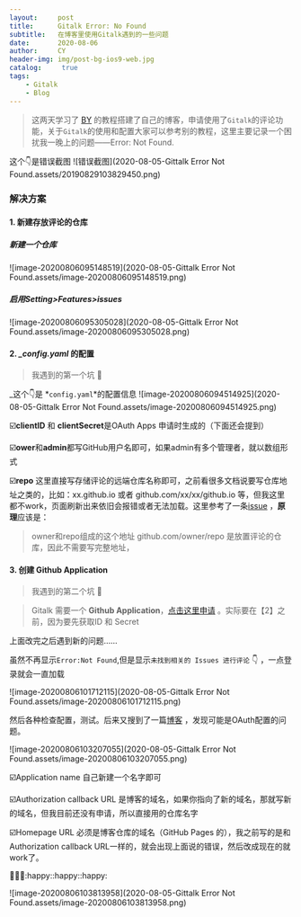 ```yaml
---
layout:     post
title:      Gitalk Error: No Found
subtitle:   在博客里使用Gitalk遇到的一些问题
date:       2020-08-06
author:     CY
header-img: img/post-bg-ios9-web.jpg
catalog: 	 true
tags:
    - Gitalk
	- Blog
---
```


> 这两天学习了 [BY]('https://github.com/qiubaiying/qiubaiying.github.io') 的教程搭建了自己的博客，申请使用了`Gitalk`的评论功能，关于`Gitalk`的使用和配置大家可以参考别的教程，这里主要记录一个困扰我一晚上的问题——Error: Not Found.



这个👇是错误截图
![错误截图](2020-08-05-Gittalk Error Not Found.assets/20190829103829450.png)

### 解决方案

#### 1. 新建存放评论的仓库

##### 新建一个仓库

![image-20200806095148519](2020-08-05-Gittalk Error Not Found.assets/image-20200806095148519.png)

##### 启用Setting>Features>issues

![image-20200806095305028](2020-08-05-Gittalk Error Not Found.assets/image-20200806095305028.png)



#### 2. *_config.yaml* 的配置 

> 我遇到的第一个坑 :baby:

_这个👇是 *`config.yaml`*的配置信息
![image-20200806094514925](2020-08-05-Gittalk Error Not Found.assets/image-20200806094514925.png)

:ballot_box_with_check:**clientID** 和 **clientSecret**是OAuth Apps 申请时生成的（下面还会提到）

:ballot_box_with_check:**ower**和**admin**都写GitHub用户名即可，如果admin有多个管理者，就以数组形式

:ballot_box_with_check:**repo** 这里直接写存储评论的远端仓库名称即可，之前看很多文档说要写仓库地址之类的，比如：xx.github.io 或者 github.com/xx/xx/github.io 等，但我这里都不work，页面刷新出来依旧会报错或者无法加载。这里参考了一条[issue]('https://github.com/gitalk/gitalk/issues/379') ，**原理**应该是：

> owner和repo组成的这个地址 github.com/owner/repo 是放置评论的仓库，因此不需要写完整地址，



#### 3. 创建 Github Application

> 我遇到的第二个坑 :baby:

> Gitalk 需要一个 **Github Application**，[点击这里申请]('https://github.com/settings/applications/new') 。实际要在【2】之前，因为要先获取ID 和 Secret

上面改完之后遇到新的问题……

虽然不再显示`Error:Not Found`,但是显示`未找到相关的 Issues 进行评论` 👇 ，一点登录就会一直加载

![image-20200806101712115](2020-08-05-Gittalk Error Not Found.assets/image-20200806101712115.png)

然后各种检查配置，测试。后来又搜到了一篇[博客]('https://blog.csdn.net/qing_gee/article/details/100133060') ，发现可能是OAuth配置的问题。

![image-20200806103207055](2020-08-05-Gittalk Error Not Found.assets/image-20200806103207055.png)

:ballot_box_with_check:Application name 自己新建一个名字即可

:ballot_box_with_check:Authorization callback URL 是博客的域名，如果你指向了新的域名，那就写新的域名，但我目前还没有申请，所以直接用的仓库名字

:ballot_box_with_check:Homepage URL 必须是博客仓库的域名（GitHub Pages 的），我之前写的是和Authorization callback URL一样的，就会出现上面说的错误，然后改成现在的就work了。



:cherry_blossom::cherry_blossom::cherry_blossom::happy::happy::happy:

![image-20200806103813958](2020-08-05-Gittalk Error Not Found.assets/image-20200806103813958.png)

